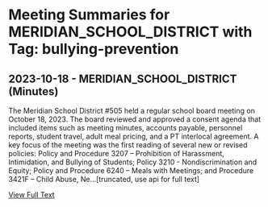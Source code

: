 # Meeting Summaries for MERIDIAN_SCHOOL_DISTRICT with Tag: bullying-prevention

## 2023-10-18 - MERIDIAN_SCHOOL_DISTRICT (Minutes)

The Meridian School District #505 held a regular school board meeting on October 18, 2023.  The board reviewed and approved a consent agenda that included items such as meeting minutes, accounts payable, personnel reports, student travel, adult meal pricing, and a PT interlocal agreement. A key focus of the meeting was the first reading of several new or revised policies: Policy and Procedure 3207 – Prohibition of Harassment, Intimidation, and Bullying of Students; Policy 3210 - Nondiscrimination and Equity; Policy and Procedure 6240 – Meals with Meetings; and Procedure 3421F – Child Abuse, Ne...[truncated, use api for full text]

[View Full Text](https://raw.githubusercontent.com/civiclensllc/WashingtonStateSchoolBoardExplorer/refs/heads/main/data/countries/usa/states/wa/counties/whatcom/school_boards/meridian_school_district/2023/2023-10-18-minutes.txt)

